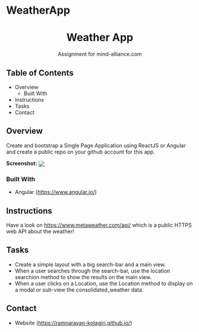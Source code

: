 # WeatherApp

<h1 align="center">Weather App</h1>

<div align="center">
   Assignment for mind-alliance.com
</div>

## Table of Contents

- Overview
  - Built With
- Instructions
- Tasks
- Contact

<!-- OVERVIEW -->

## Overview
Create and bootstrap a Single Page Application using ReactJS or
Angular and create a public repo on your github account for this app.

<b>Screenshot:</b> 
<img src="https://i.ibb.co/6btVB5D/desktop-Screenshot.png" align="center">

### Built With
- Angular (https://www.angular.io/)

## Instructions
Have a look on https://www.metaweather.com/api/ which is a public
HTTPS web API about the weather!

## Tasks
- Create a simple layout with a big search-bar and a main view.
- When a user searches through the search-bar, use the location searchion method to show the results on the main view.
- When a user clicks on a Location, use the Location method to display on a modal or sub-view the consolidated_weather data.

## Contact
- Website (https://ramnarayan-kotagiri.github.io/)
